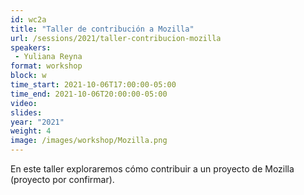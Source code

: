 ```yaml
---
id: wc2a
title: "Taller de contribución a Mozilla"
url: /sessions/2021/taller-contribucion-mozilla
speakers:
 - Yuliana Reyna
format: workshop
block: w
time_start: 2021-10-06T17:00:00-05:00
time_end: 2021-10-06T20:00:00-05:00
video:
slides:
year: "2021"
weight: 4
image: /images/workshop/Mozilla.png
---
```


En este taller exploraremos cómo contribuir a un proyecto de Mozilla (proyecto por confirmar). 
